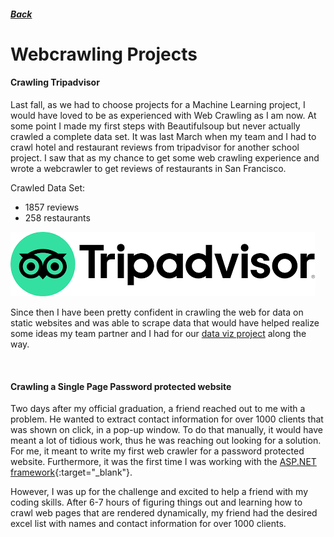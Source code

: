 ##### [Back](index#projects)
# Webcrawling Projects

#### Crawling Tripadvisor

Last fall, as we had to choose projects for a Machine Learning project, I would have loved to be as experienced with Web Crawling as I am now. At some point I made my first steps with Beautifulsoup but never actually crawled a complete data set. It was last March when my team and I had to crawl hotel and restaurant reviews from tripadvisor for another school project. I saw that as my chance to get some web crawling experience and wrote a webcrawler to get reviews of restaurants in San Francisco. 

Crawled Data Set:
  - 1857 reviews
  - 258 restaurants
<img src="images/tripadvisor.png">

Since then I have been pretty confident in crawling the web for data on static websites and was able to scrape data that would have helped realize some ideas my team partner and I had for our [data viz project](startupFunding) along the way. 

<br>

#### Crawling a Single Page Password protected website

Two days after my official graduation, a friend reached out to me with a problem. He wanted to extract contact information for over 1000 clients that was shown on click, in a pop-up window. To do that manually, it would have meant a lot of tidious work, thus he was reaching out looking for a solution. For me, it meant to write my first web crawler for a password protected website. Furthermore, it was the first time I was working with the [ASP.NET framework](https://en.wikipedia.org/wiki/ASP.NET){:target="_blank"}.

However, I was up for the challenge and excited to help a friend with my coding skills. After 6-7 hours of figuring things out and learning how to crawl web pages that are rendered dynamically, my friend had the desired excel list with names and contact information for over 1000 clients.

